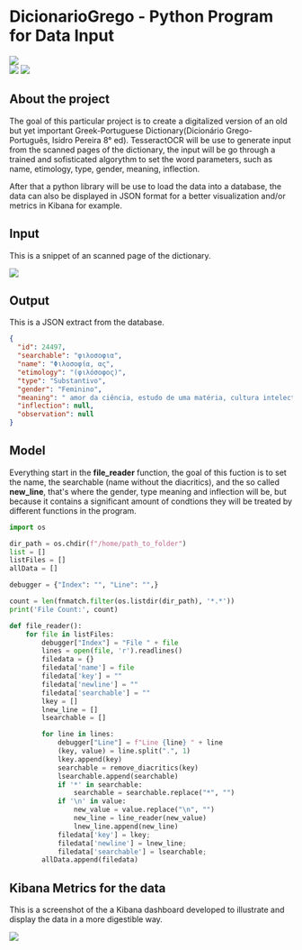 # DicionarioGrego - Python Program for Data Input

<div>
  <img src="http://ForTheBadge.com/images/badges/made-with-python.svg"/>
</div>
<div>
  <img src="https://img.shields.io/badge/Kibana-005571?style=for-the-badge&logo=Kibana&logoColor=white"/>
  <img src="https://img.shields.io/badge/SQLite-07405E?style=for-the-badge&logo=sqlite&logoColor=white"/>
</div>

## About the project
The goal of this particular project is to create a digitalized version of an old but yet important Greek-Portuguese Dictionary(Dicionário Grego-Português, Isidro Pereira 8° ed). TesseractOCR will be use to generate input from the scanned pages of the dictionary, the input will be go through a trained and sofisticated algorythm to set the word parameters, such as name, etimology, type, gender, meaning, inflection.

After that a python library will be use to load the data into a database, the data can also be displayed in JSON format for a better visualization and/or metrics in Kibana for example.

## Input
This is a snippet of an scanned page of the dictionary.
<div>
  <img src="https://dicionariogrego.com/assets/images/dicionario.png"/>
</div>

## Output
This is a JSON extract from the database.
```json
{
  "id": 24497,
  "searchable": "φιλοσοφια",
  "name": "Φιλοσοφία, ας",
  "etimology": "(φιλόσοφος)",
  "type": "Substantivo",
  "gender": "Feminino",
  "meaning": " amor da ciência, estudo de uma matéria, cultura intelectual | cultivo metódico da eloquência ou da ciência das coisas, filosofia",
  "inflection": null,
  "observation": null
}
```
## Model
Everything start in the **file_reader** function, the goal of this fuction is to set the name, the searchable (name without the diacritics),
and the so called **new_line**, that's where the gender, type meaning and inflection will be, but because it contains a significant amount of condtions 
they will be treated by different functions in the program.
```python
import os 

dir_path = os.chdir(f"/home/path_to_folder")
list = []
listFiles = []
allData = []

debugger = {"Index": "", "Line": "",}

count = len(fnmatch.filter(os.listdir(dir_path), '*.*'))
print('File Count:', count)

def file_reader():
	for file in listFiles:
		debugger["Index"] = "File " + file
		lines = open(file, 'r').readlines()
		filedata = {}
		filedata['name'] = file
		filedata['key'] = ""
		filedata['newline'] = ""
		filedata['searchable'] = ""
		lkey = []
		lnew_line = []
		lsearchable = []

		for line in lines:
			debugger["Line"] = f"Line {line} " + line
			(key, value) = line.split(".", 1)
			lkey.append(key)
			searchable = remove_diacritics(key)
			lsearchable.append(searchable)
			if '*' in searchable:
				searchable = searchable.replace("*", "")
			if '\n' in value:
				new_value = value.replace("\n", "")
				new_line = line_reader(new_value)
				lnew_line.append(new_line)
			filedata['key'] = lkey;
			filedata['newline'] = lnew_line;
			filedata['searchable'] = lsearchable;
		allData.append(filedata)
```
## Kibana Metrics for the data

This is a screenshot of the a Kibana dashboard developed to illustrate and display the data in a more digestible way.

<div>
	<img src="https://res.cloudinary.com/dsques4uz/image/upload/v1687102353/kibana_sylvur.png"/>
</div>
